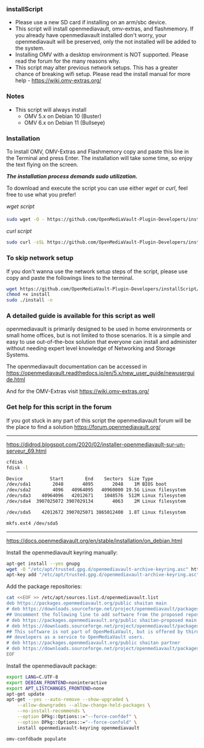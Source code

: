 ### installScript
- Please use a new SD card if installing on an arm/sbc device.
- This script will install openmediavault, omv-extras, and flashmemory. If you already have openmediavault installed don't worry, your openmediavault will be preserved, only the not installed will be added to the system.
- Installing OMV with a desktop environment is NOT supported.  Please read the forum for the many reasons why.
- This script may alter previous network setups.  This has a greater chance of breaking wifi setup.  Please read the install manual for more help - https://wiki.omv-extras.org/

### Notes
- This script will always install
  - OMV 5.x on Debian 10 (Buster)
  - OMV 6.x on Debian 11 (Bullseye)

### Installation 
To install OMV, OMV-Extras and Flashmemory copy and paste this line in the Terminal and press Enter. The installation will take some time, so enjoy the text flying on the screen. 

***The installation process demands sudo utilization.***

To download and execute the script you can use either *wget* or *curl*, feel free to use what you prefer!

*wget script*
####  
```bash
sudo wget -O - https://github.com/OpenMediaVault-Plugin-Developers/installScript/raw/master/install | sudo bash
```

*curl script*
```bash
sudo curl -sSL https://github.com/OpenMediaVault-Plugin-Developers/installScript/raw/master/install | sudo bash
```
### To skip network setup
If you don't wanna use the network setup steps of the script, please use copy and paste the followings lines to the terminal. 
```bash
wget https://github.com/OpenMediaVault-Plugin-Developers/installScript/raw/master/install
chmod +x install
sudo ./install -n
```

### A detailed guide is available for this script as well
openmediavault is primarily designed to be used in home environments or small home offices, but is not limited to those scenarios. It is a simple and easy to use out-of-the-box solution that everyone can install and administer without needing expert level knowledge of Networking and Storage Systems.

The openmediavault documentation can be accessed in https://openmediavault.readthedocs.io/en/5.x/new_user_guide/newuserguide.html

And for the OMV-Extras visit https://wiki.omv-extras.org/
 
### Get help for this script in the forum
If you got stuck in any part of this script the openmediavault forum will be the place to find a solution https://forum.openmediavault.org/

----
https://didrod.blogspot.com/2020/02/installer-openmediavault-sur-un-serveur_69.html

```bash
cfdisk
fdisk -l

Device          Start        End    Sectors  Size Type
/dev/sda1        2048       4095       2048    1M BIOS boot
/dev/sda2        4096   40964095   40960000 19.5G Linux filesystem
/dev/sda3    40964096   42012671    1048576  512M Linux filesystem
/dev/sda4  3907025072 3907029134       4063    2M Linux filesystem

/dev/sda5    42012672 3907025071 3865012400  1.8T Linux filesystem

mkfs.ext4 /dev/sda5 


```

----
https://docs.openmediavault.org/en/stable/installation/on_debian.html


Install the openmediavault keyring manually:
```bash
apt-get install --yes gnupg
wget -O "/etc/apt/trusted.gpg.d/openmediavault-archive-keyring.asc" https://packages.openmediavault.org/public/archive.key
apt-key add "/etc/apt/trusted.gpg.d/openmediavault-archive-keyring.asc"
```
Add the package repositories:

```bash
cat <<EOF >> /etc/apt/sources.list.d/openmediavault.list
deb https://packages.openmediavault.org/public shaitan main
# deb https://downloads.sourceforge.net/project/openmediavault/packages shaitan main
## Uncomment the following line to add software from the proposed repository.
# deb https://packages.openmediavault.org/public shaitan-proposed main
# deb https://downloads.sourceforge.net/project/openmediavault/packages shaitan-proposed main
## This software is not part of OpenMediaVault, but is offered by third-party
## developers as a service to OpenMediaVault users.
# deb https://packages.openmediavault.org/public shaitan partner
# deb https://downloads.sourceforge.net/project/openmediavault/packages shaitan partner
EOF
```
Install the openmediavault package:

```bash
export LANG=C.UTF-8
export DEBIAN_FRONTEND=noninteractive
export APT_LISTCHANGES_FRONTEND=none
apt-get update
apt-get --yes --auto-remove --show-upgraded \
    --allow-downgrades --allow-change-held-packages \
    --no-install-recommends \
    --option DPkg::Options::="--force-confdef" \
    --option DPkg::Options::="--force-confold" \
    install openmediavault-keyring openmediavault

omv-confdbadm populate
```
